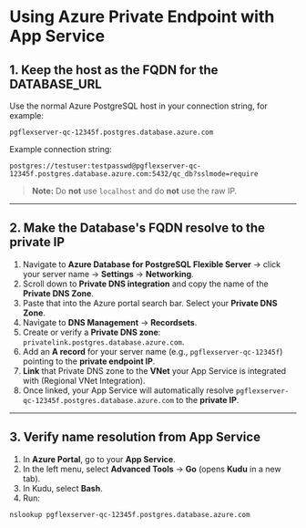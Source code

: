 # Using Azure Private Endpoint with App Service 

## 1. Keep the host as the FQDN for the DATABASE_URL

Use the normal Azure PostgreSQL host in your connection string, for example:

```
pgflexserver-qc-12345f.postgres.database.azure.com
```

Example connection string:

```
postgres://testuser:testpasswd@pgflexserver-qc-12345f.postgres.database.azure.com:5432/qc_db?sslmode=require
```

> **Note:** Do **not** use `localhost` and do **not** use the raw IP.

---

## 2. Make the Database's FQDN resolve to the private IP

1. Navigate to **Azure Database for PostgreSQL Flexible Server** → click your server name → **Settings** → **Networking**.
2. Scroll down to **Private DNS integration** and copy the name of the **Private DNS Zone**.
3. Paste that into the Azure portal search bar. Select your **Private DNS Zone**.
4. Navigate to **DNS Management** → **Recordsets**.
5. Create or verify a **Private DNS zone**:  
   `privatelink.postgres.database.azure.com`.
6. Add an **A record** for your server name (e.g., `pgflexserver-qc-12345f`) pointing to the **private endpoint IP**.
7. **Link** that Private DNS zone to the **VNet** your App Service is integrated with (Regional VNet Integration).
8. Once linked, your App Service will automatically resolve `pgflexserver-qc-12345f.postgres.database.azure.com` to the **private IP**.

---

## 3. Verify name resolution from App Service

1. In **Azure Portal**, go to your **App Service**.
2. In the left menu, select **Advanced Tools** → **Go** (opens **Kudu** in a new tab).
3. In Kudu, select **Bash**.
4. Run: 
``` 
nslookup pgflexserver-qc-12345f.postgres.database.azure.com 
```

